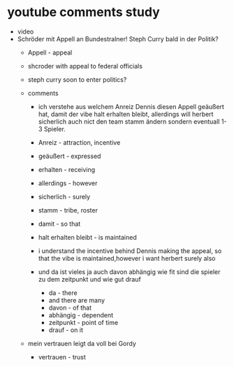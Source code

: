 # youtube comments study

- video
- Schröder mit Appell an Bundestralner!  Steph Curry bald in der Politik?
  - Appell - appeal
  - shcroder with appeal to federal officials
  - steph curry soon to enter politics?
  - comments
    - ich verstehe aus welchem Anreiz Dennis diesen Appell geäußert hat, damit der vibe halt erhalten bleibt, allerdings will herbert sicherlich auch nict den team stamm ändern sondern eventuall 1-3 Spieler.
    - Anreiz - attraction, incentive
    - geäußert - expressed
    - erhalten - receiving
    - allerdings - however
    - sicherlich - surely
    - stamm - tribe, roster
    - damit - so that
    - halt erhalten bleibt - is maintained
    - i understand the incentive behind Dennis making the appeal, so that the vibe is maintained,however i want herbert surely also

    - und da ist vieles ja auch davon abhängig wie fit sind die spieler zu dem zeitpunkt und wie gut drauf
      - da - there
      - and there are many
      - davon - of that
      - abhängig - dependent
      - zeitpunkt - point of time
      - drauf - on it

   - mein vertrauen leigt da voll bei Gordy
     - vertrauen - trust